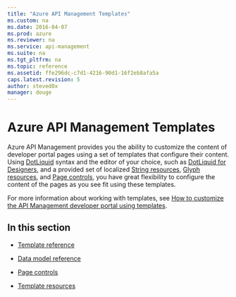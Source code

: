 ```yaml
---
title: "Azure API Management Templates"
ms.custom: na
ms.date: 2016-04-07
ms.prod: azure
ms.reviewer: na
ms.service: api-management
ms.suite: na
ms.tgt_pltfrm: na
ms.topic: reference
ms.assetid: ffe296dc-c7d1-4216-90d1-16f2eb8afa5a
caps.latest.revision: 5
author: steved0x
manager: douge
---
```

# Azure API Management Templates
Azure API Management provides you the ability to customize the content of developer portal pages using a set of templates that configure their content. Using [DotLiquid](http://dotliquidmarkup.org/) syntax and the editor of your choice, such as [DotLiquid for Designers](https://github.com/dotliquid/dotliquid/wiki/DotLiquid-for-Designers), and a provided set of localized [String resources](../APIManagementTemplates/Azure-API-Management-template-resources.md#strings), [Glyph resources](../APIManagementTemplates/Azure-API-Management-template-resources.md#glyphs), and [Page controls](../APIManagementTemplates/Azure-API-Management-page-controls.md), you have great flexibility to configure the content of the pages as you see fit using these templates.  
  
 For more information about working with templates, see [How to customize the API Management developer portal using templates](https://azure.microsoft.com/documentation/articles/api-management-developer-portal-templates/).  
  
## In this section  
  
-   [Template reference](../APIManagementTemplates/Azure-API-Management-Developer-Portal-Templates.md)  
  
-   [Data model reference](../APIManagementTemplates/Azure-API-Management-template-data-model-reference.md)  
  
-   [Page controls](../APIManagementTemplates/Azure-API-Management-page-controls.md)  
  
-   [Template resources](../APIManagementTemplates/Azure-API-Management-template-resources.md)